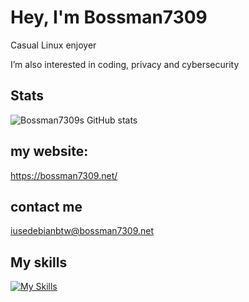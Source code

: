 # Hey, I'm Bossman7309
Casual Linux enjoyer

I’m also interested in coding, privacy and cybersecurity 

## Stats
![Bossman7309s GitHub stats](https://github-readme-stats.vercel.app/api?username=IUseDebianBtw&show_icons=true&theme=dark)

## my website:
https://bossman7309.net/

## contact me

iusedebianbtw@bossman7309.net

## My skills
[![My Skills](https://skillicons.dev/icons?i=linux,bsd,vim,raspberrypi,docker,cloudflare,git,python,bash,html,css)](https://skillicons.dev)
